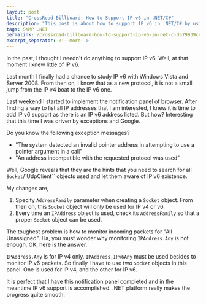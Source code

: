 ```yaml
---
layout: post
title: "CrossRoad Billboard: How to Support IP v6 in .NET/C#"
description: "This post is about how to support IP v6 in .NET/C# by using the new API in .NET Framework."
tags: SNMP .NET
permalink: /crossroad-billboard-how-to-support-ip-v6-in-net-c-d579939ce0f0
excerpt_separator: <!--more-->
---
```

In the past, I thought I needn't do anything to support IP v6. Well, at that moment I knew little of IP v6.

Last month I finally had a chance to study IP v6 with Windows Vista and Server 2008. From then on, I know that as a new protocol, it is not a small jump from the IP v4 boat to the IP v6 one.
<!--more-->

Last weekend I started to implement the notification panel of browser. After finding a way to list all IP addresses that I am interested, I knew it is time to add IP v6 support as there is an IP v6 address listed. But how? Interesting that this time I was driven by exceptions and Google.

Do you know the following exception messages?

* "The system detected an invalid pointer address in attempting to use a pointer argument in a call"
* "An address incompatible with the requested protocol was used"

Well, Google reveals that they are the hints that you need to search for all `Socket`/`UdpClient`` objects used and let them aware of IP v6 existence.

My changes are,

1. Specify `AddressFamily` parameter when creating a `Socket` object. From then on, this `Socket` object will only be used for IP v4 or v6.
1. Every time an `IPAddress` object is used, check its `AddressFamily` so that a proper `Socket` object can be used.

The toughest problem is how to monitor incoming packets for "All Unassigned". Ha, you must wonder why monitoring `IPAddress.Any` is not enough. OK, here is the answer.

`IPAddress.Any` is for IP v4 only. `IPAddress.IPv6Any` must be used besides to monitor IP v6 packets. So finally I have to use two `Socket` objects in this panel. One is used for IP v4, and the other for IP v6.

It is perfect that I have this notification panel completed and in the meantime IP v6 support is accomplished. .NET platform really makes the progress quite smooth.

